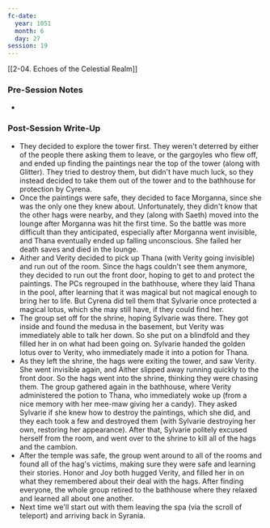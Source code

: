 ```yaml
---
fc-date:
  year: 1051
  month: 6
  day: 27
session: 19
---
```

[[2-04. Echoes of the Celestial Realm]]

### Pre-Session Notes

* 

### Post-Session Write-Up

* They decided to explore the tower first. They weren't deterred by either of the people there asking them to leave, or the gargoyles who flew off, and ended up finding the paintings near the top of the tower (along with Glitter). They tried to destroy them, but didn't have much luck, so they instead decided to take them out of the tower and to the bathhouse for protection by Cyrena.
* Once the paintings were safe, they decided to face Morganna, since she was the only one they knew about. Unfortunately, they didn't know that the other hags were nearby, and they (along with Saeth) moved into the lounge after Morganna was hit the first time. So the battle was more difficult than they anticipated, especially after Morganna went invisible, and Thana eventually ended up falling unconscious. She failed her death saves and died in the lounge.
* Aither and Verity decided to pick up Thana (with Verity going invisible) and run out of the room. Since the hags couldn't see them anymore, they decided to run out the front door, hoping to get to and protect the paintings. The PCs regrouped in the bathhouse, where they laid Thana in the pool, after learning that it was magical but not magical enough to bring her to life. But Cyrena did tell them that Sylvarie once protected a magical lotus, which she may still have, if they could find her.
* The group set off for the shrine, hoping Sylvarie was there. They got inside and found the medusa in the basement, but Verity was immediately able to talk her down. So she put on a blindfold and they filled her in on what had been going on. Sylvarie handed the golden lotus over to Verity, who immediately made it into a potion for Thana.
* As they left the shrine, the hags were exiting the tower, and saw Verity. She went invisible again, and Aither slipped away running quickly to the front door. So the hags went into the shrine, thinking they were chasing them. The group gathered again in the bathhouse, where Verity administered the potion to Thana, who immediately woke up (from a nice memory with her mee-maw giving her a candy). They asked Sylvarie if she knew how to destroy the paintings, which she did, and they each took a few and destroyed them (with Sylvarie destroying her own, restoring her appearance). After that, Sylvarie politely excused herself from the room, and went over to the shrine to kill all of the hags and the cambion.
* After the temple was safe, the group went around to all of the rooms and found all of the hag's victims, making sure they were safe and learning their stories. Honor and Joy both hugged Verity, and filled her in on what they remembered about their deal with the hags. After finding everyone, the whole group retired to the bathhouse where they relaxed and learned all about one another.
* Next time we'll start out with them leaving the spa (via the scroll of teleport) and arriving back in Syrania.

